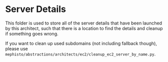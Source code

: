 # Server Details

This folder is used to store all of the server details that have been launched by this architect, such that there is a location to find the details and cleanup if something goes wrong. 

If you want to clean up used subdomains (not including fallback though), please use `mephisto/abstractions/architects/ec2/cleanup_ec2_server_by_name.py`.